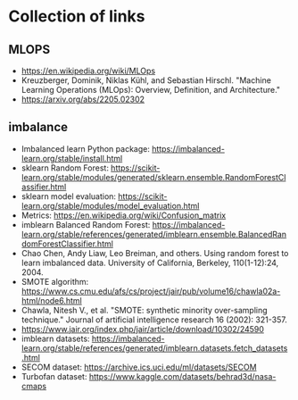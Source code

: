 # Collection of links

## MLOPS

- <https://en.wikipedia.org/wiki/MLOps>
- Kreuzberger, Dominik, Niklas Kühl, and Sebastian Hirschl. "Machine Learning
Operations (MLOps): Overview, Definition, and Architecture."
- <https://arxiv.org/abs/2205.02302>

## imbalance

- Imbalanced learn Python package: <https://imbalanced-learn.org/stable/install.html>
- sklearn Random Forest: <https://scikit-learn.org/stable/modules/generated/sklearn.ensemble.RandomForestClassifier.html>
- sklearn model evaluation: <https://scikit-learn.org/stable/modules/model_evaluation.html>
- Metrics: <https://en.wikipedia.org/wiki/Confusion_matrix>
- imblearn Balanced Random Forest:
<https://imbalanced-learn.org/stable/references/generated/imblearn.ensemble.BalancedRandomForestClassifier.html>
- Chao Chen, Andy Liaw, Leo Breiman, and others. Using random forest to learn
imbalanced data. University of California, Berkeley, 110(1-12):24, 2004.
- SMOTE algorithm: <https://www.cs.cmu.edu/afs/cs/project/jair/pub/volume16/chawla02a-html/node6.html>
- Chawla, Nitesh V., et al. "SMOTE: synthetic minority over-sampling technique."
Journal of artificial intelligence research 16 (2002): 321-357.
- <https://www.jair.org/index.php/jair/article/download/10302/24590>
- imblearn datasets: <https://imbalanced-learn.org/stable/references/generated/imblearn.datasets.fetch_datasets.html>
- SECOM dataset: <https://archive.ics.uci.edu/ml/datasets/SECOM>
- Turbofan dataset: <https://www.kaggle.com/datasets/behrad3d/nasa-cmaps>
